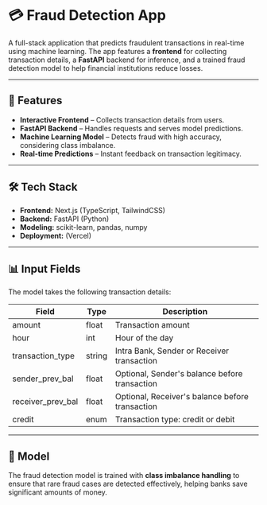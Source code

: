 # 💳 Fraud Detection App

A full-stack application that predicts fraudulent transactions in real-time using machine learning.
The app features a **frontend** for collecting transaction details, a **FastAPI** backend for inference, and a trained fraud detection model to help financial institutions reduce losses.

---

## 🚀 Features

* **Interactive Frontend** – Collects transaction details from users.
* **FastAPI Backend** – Handles requests and serves model predictions.
* **Machine Learning Model** – Detects fraud with high accuracy, considering class imbalance.
* **Real-time Predictions** – Instant feedback on transaction legitimacy.

---

## 🛠️ Tech Stack

* **Frontend:** Next.js (TypeScript, TailwindCSS)
* **Backend:** FastAPI (Python)
* **Modeling:** scikit-learn, pandas, numpy
* **Deployment:** (Vercel)

---


## 📊 Input Fields

The model takes the following transaction details:

| Field               | Type  | Description                                                   |
| ------------------- | ----- | ------------------------------------------------------------- |
| amount              | float | Transaction amount                                            |
| hour              | int | Hour of the day                                            |
| transaction_type              | string | Intra Bank, Sender or Receiver transaction                                           |
| sender\_prev\_bal   | float | Optional, Sender's balance before transaction                           |
| receiver\_prev\_bal | float | Optional, Receiver's balance before transaction                         |
| credit                | enum  | Transaction type: credit or debit |

---

## 🧠 Model

The fraud detection model is trained with **class imbalance handling** to ensure that rare fraud cases are detected effectively, helping banks save significant amounts of money.
